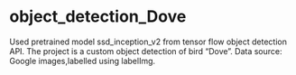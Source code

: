 # object_detection_Dove
Used pretrained model ssd_inception_v2 from tensor flow object detection API. The project is a custom object detection of bird “Dove”.
Data source: Google images,labelled using labelImg.
